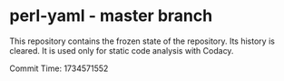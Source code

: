 # perl-yaml - master branch

This repository contains the frozen state of the repository.
Its history is cleared. It is used only for static code
analysis with Codacy.

Commit Time: 1734571552